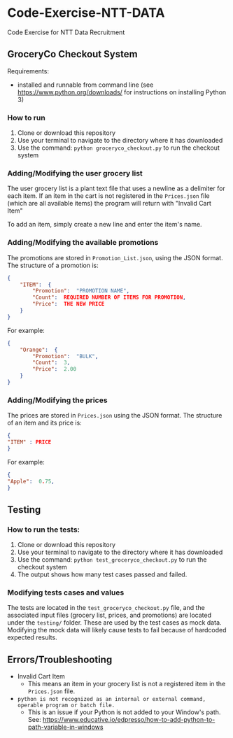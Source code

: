 #  Code-Exercise-NTT-DATA

Code Exercise for NTT Data Recruitment

## GroceryCo Checkout System
Requirements:
- installed and runnable from command line (see https://www.python.org/downloads/ for instructions on installing Python 3)
### How to run
1. Clone or download this repository
2. Use your terminal to navigate to the directory where it has downloaded
3. Use the command: `python groceryco_checkout.py` to run the checkout system

### Adding/Modifying the user grocery list
The user grocery list is a plant text file that uses a newline as a delimiter for each item. If an item in the cart is not registered in the `Prices.json` file (which are all available items) the program will return with "Invalid Cart Item"

To add an item, simply create a new line and enter the item's name.

### Adding/Modifying the available promotions
The promotions are stored in `Promotion_List.json`, using the JSON format.
The structure of a promotion is:
```JSON
{
	"ITEM":  {
		"Promotion":  "PROMOTION NAME",
		"Count":  REQUIRED NUMBER OF ITEMS FOR PROMOTION,
		"Price":  THE NEW PRICE
	}
}
```
For example:
```JSON
{
	"Orange":  {
		"Promotion":  "BULK",
		"Count":  3,
		"Price":  2.00
	}
}
```
### Adding/Modifying the prices
The prices are stored in `Prices.json` using the JSON format.
The structure of an item and its price is:
```JSON
{
"ITEM" : PRICE
}
```
For example:
```JSON
{
"Apple":  0.75,
}
```

## Testing
### How to run the tests:
1. Clone or download this repository
2. Use your terminal to navigate to the directory where it has downloaded
3. Use the command: `python test_groceryco_checkout.py` to run the checkout system
4. The output shows how many test cases passed and failed.

### Modifying tests cases and values
The tests are located in the `test_groceryco_checkout.py` file, and the associated input files (grocery list, prices, and promotions) are located under the `testing/` folder. These are used by the test cases as mock data. Modifying the mock data will likely cause tests to fail because of hardcoded expected results.

## Errors/Troubleshooting
- Invalid Cart Item
	- This means an item in your grocery list is not a registered item in the `Prices.json` file.
- ``python is not recognized as an internal or external command,
operable program or batch file.``
	- This is an issue if your Python is not added to your Window's path. See: https://www.educative.io/edpresso/how-to-add-python-to-path-variable-in-windows